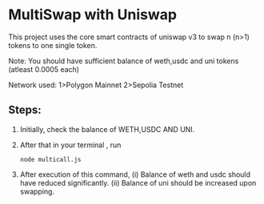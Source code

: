 # MultiSwap with Uniswap

This project uses the core smart contracts of uniswap v3 to swap n (n>1) tokens to one single token.

Note: You should have sufficient balance of weth,usdc and uni tokens (atleast 0.0005 each)

Network used: 1>Polygon Mainnet
              2>Sepolia Testnet

## Steps:

1. Initially, check the balance of WETH,USDC AND UNI.

2. After that in your terminal , run

   `node multicall.js`

3. After execution of this command,
      (i) Balance of weth and usdc should have reduced significantly.
      (ii) Balance of uni should be increased upon swapping.
